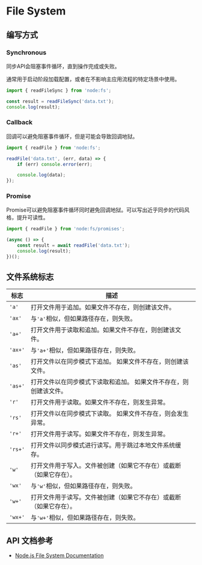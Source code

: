 # File System

## 编写方式

### Synchronous 
同步API会阻塞事件循环，直到操作完成或失败。

通常用于启动阶段加载配置，或者在不影响主应用流程的特定场景中使用。
```js
import { readFileSync } from 'node:fs';

const result = readFileSync('data.txt');
console.log(result);
```

### Callback
回调可以避免阻塞事件循环，但是可能会导致回调地狱。
```js
import { readFile } from 'node:fs';

readFile('data.txt', (err, data) => {
    if (err) console.error(err);

    console.log(data);
});
```

### Promise
Promise可以避免阻塞事件循环同时避免回调地狱。可以写出近乎同步的代码风格，提升可读性。
```js
import { readFile } from 'node:fs/promises';

(async () => {
    const result = await readFile('data.txt');
    console.log(result);
})();
```

## 文件系统标志

| 标志    | 描述                                                               |
| ------- | ------------------------------------------------------------------ |
| `'a'`   | 打开文件用于追加。如果文件不存在，则创建该文件。                   |
| `'ax'`  | 与`'a'`相似，但如果路径存在，则失败。                              |
| `'a+'`  | 打开文件用于读取和追加。如果文件不存在，则创建该文件。             |
| `'ax+'` | 与`'a+'`相似，但如果路径存在，则失败。                             |
| `'as'`  | 打开文件以在同步模式下追加。 如果文件不存在，则创建该文件。        |
| `'as+'` | 打开文件以在同步模式下读取和追加。 如果文件不存在，则创建该文件。  |
| `'r'`   | 打开文件用于读取。如果文件不存在，则发生异常。                     |
| `'rs'`  | 打开文件以在同步模式下读取。 如果文件不存在，则会发生异常。        |
| `'r+'`  | 打开文件用于读写。如果文件不存在，则发生异常。                     |
| `'rs+'` | 打开文件以同步模式进行读写。用于跳过本地文件系统缓存。             |
| `'w'`   | 打开文件用于写入。文件被创建（如果它不存在）或截断（如果它存在）。 |
| `'wx'`  | 与`'w'`相似，但如果路径存在，则失败。                              |
| `'w+'`  | 打开文件用于读写。文件被创建（如果它不存在）或截断（如果它存在）。 |
| `'wx+'` | 与`'w+'`相似，但如果路径存在，则失败。                             |

## API 文档参考
- [Node.js File System Documentation](https://nodejs.org/docs/latest/api/fs.html)